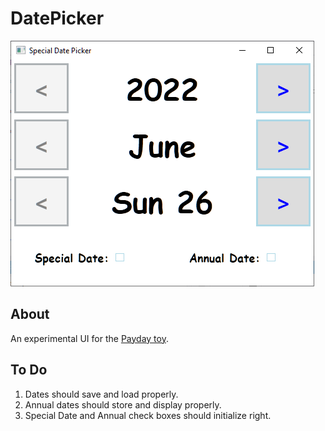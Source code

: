 # DatePicker

![DatePicker GUI](https://github.com/andreburto/DatePicker/raw/master/images/datepicker_20220626.png)

## About

An experimental UI for the [Payday toy](https://github.com/andreburto/Payday).

## To Do

1. Dates should save and load properly.
2. Annual dates should store and display properly.
3. Special Date and Annual check boxes should initialize right.
